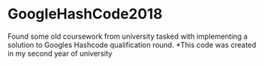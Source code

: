 # GoogleHashCode2018
Found some old coursework from university tasked with  implementing  a  solution  to Googles Hashcode qualification round.
*This code was created in my second year of university  
